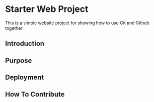 # Starter Web Project

This is a simple website project for
showing how to use Git and  Github together

## Introduction

## Purpose

## Deployment

## How To Contribute

